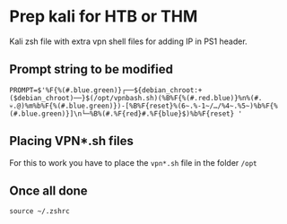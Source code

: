 # Prep kali for HTB or THM
Kali zsh file with extra vpn shell files for adding IP in PS1 header.

## Prompt string to be modified
```
PROMPT=$'%F{%(#.blue.green)}┌──${debian_chroot:+($debian_chroot)──}$(/opt/vpnbash.sh)(%B%F{%(#.red.blue)}%n%(#.💀.@)%m%b%F{%(#.blue.green)})-[%B%F{reset}%(6~.%-1~/…/%4~.%5~)%b%F{%(#.blue.green)}]\n└─%B%(#.%F{red}#.%F{blue}$)%b%F{reset} '
```
## Placing VPN*.sh files
For this to work you have to place the `vpn*.sh` file in the folder `/opt`

## Once all done
```
source ~/.zshrc
```

